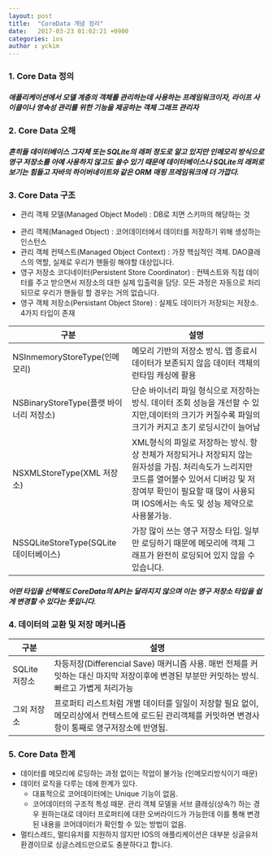 ```yaml
---
layout: post
title:  "CoreData 개념 정리"
date:   2017-03-23 01:02:21 +0900
categories: ios
author : yckim
---
```



### 1. Core Data 정의
##### 애플리케이션에서 모델 계층의 객체를 관리하는데 사용하는 프레임워크이자, 라이프 사이클이나 영속성 관리를 위한 기능을 제공하는 객체 그래프 관리자

### 2. Core Data 오해
##### 흔히들 데이터베이스 그자체 또는 SQLite의 래퍼 정도로 알고 있지만 인메모리 방식으로 영구 저장소를 아예 사용하지 않고도 쓸수 있기 때문에 데이터베이스나 SQLite의 래퍼로 보기는 힘들고 자바의 하이버네이트와 같은 ORM 매핑 프레임워크에 더 가깝다.

### 3. Core Data 구조
 * 관리 객체 모델(Managed Object Model) : DB로 치면 스키마의 해당하는 것
 - 관리 객체(Managed Object) : 코어데이터에서 데이터를 저장하기 위해 생성하는 인스턴스
 - 관리 객체 컨텍스트(Managed Object Context) : 가장 핵심적인 객체. DAO클래스의 역할, 실제로 우리가 핸들링 해야할 대상입니다.
 - 영구 저장소 코디네이터(Persistent Store Coordinator) : 컨텍스트와 직접 데이터를 주고 받으면서 저장소의 대한 실제 입출력을 담당. 모든 과정은 자동으로 처리되므로 우리가 핸들링 할 경우는 거의 없습니다.
 - 영구 객체 저장소(Persistant Object Store) : 실제도 데이터가 저장되는 저장소. 4가지 타입이 존재

구분|설명
---|---
NSInmemoryStoreType(인메모리)|메모리 기반의 저장소 방식. 앱 종료시 데이터가 보존되지 않음 데이터 객체의 런타임 캐싱에 활용
NSBinaryStoreType(플랫 바이너리 저장소)|단순 바이너리 파일 형식으로 저장하는 방식. 데이터 조회 성능을 개선할 수 있지만,데이터의 크기가 커질수록 파일의 크기가 커지고  초기 로딩시간이 늘어남
NSXMLStoreType(XML 저장소)|XML형식의 파일로 저장하는 방식. 항상 전체가 저장되거나 저장되지 않는 원자성을 가짐. 처리속도가 느리지만 코드를 열어볼수 있어서 디버깅 및 저장여부 확인이 필요할 때 많이 사용되며 IOS에서는 속도 및 성능 제약으로 사용불가능.
NSSQLiteStoreType(SQLite 데이터베이스)|가장 많이 쓰는 영구 저장소 타입. 일부만 로딩하기 때문에 메모리에 객체 그래프가 완전히 로딩되어 있지 않을 수 있습니다.

##### __어떤 타입을 선택해도 CoreData의 API는 달라지지 않으며 이는 영구 저장소 타입을 쉽게 변경할 수 있다는 뜻입니다.__

### 4. 데이터의 교환 및 저장 메커니즘
구분|설명
-|-
SQLite 저장소|	차등저장(Differencial Save) 매커니즘 사용. 매번 전체를 커밋하는 대신 마지막 저장이후에 변경된 부분만 커밋하는 방식. 빠르고 가볍게 처리가능
그외 저장소|	프로퍼티 리스트처럼 개별 데이터를 일일이 저장할 필요 없이, 메모리상에서 컨텍스트에 로드된 관리객체를 커밋하면 변경사항이 통째로 영구저장소에 반영됨.

### 5. Core Data 한계
- 데이터를 메모리에 로딩하는 과정 없이는 작업이 불가능 (인메모리방식이기 때문)
- 데이터 로직을 다루는 데에 한계가 있다.
  * 대표적으로 코어데이터에는 Unique 기능이 없음.
  * 코어데이터의 구조적 특성 때문. 관리 객체 모델을 서브 클래싱(상속?) 하는 경우 원하는대로 데이터 프로퍼티에 대한 오버라이드가 가능한데 이를 통해 변경된 내용을 코어데이터가 확인할 수 있는 방법이 없음.
- 멀티스레드, 멀티유저를 지원하지 않지만 IOS의 애플리케이션은 대부분 싱글유저 환경이므로 싱글스레드만으로도 충분하다고 합니다.
